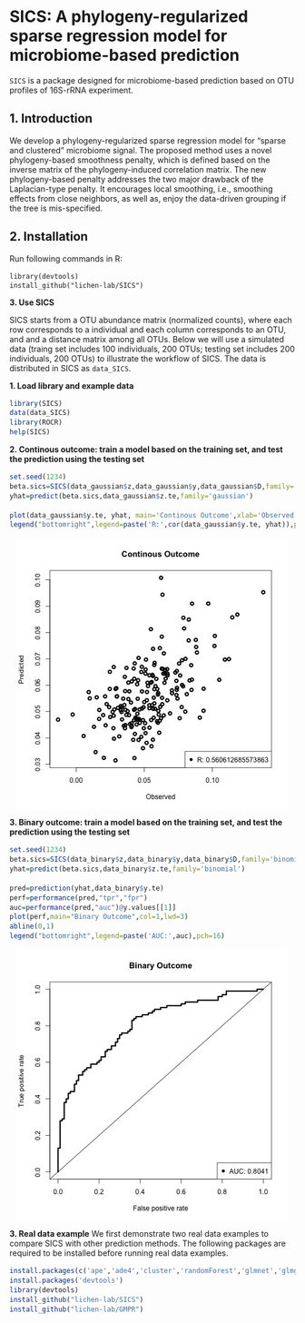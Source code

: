 **SICS: A phylogeny-regularized sparse regression model for microbiome-based prediction**
================

`SICS` is a package designed for microbiome-based prediction based on OTU profiles of 16S-rRNA  experiment. 


**1. Introduction**
-------------------
We develop a phylogeny-regularized sparse regression model for “sparse and clustered” microbiome signal. The
proposed method uses a novel phylogeny-based smoothness penalty, which is defined based on the inverse
matrix of the phylogeny-induced correlation matrix. The new phylogeny-based penalty addresses the two
major drawback of the Laplacian-type penalty. It encourages local smoothing, i.e., smoothing effects
from close neighbors, as well as, enjoy the data-driven grouping if the tree is mis-specified.
 
 
 **2. Installation**
---------------

Run following commands in R:

```
library(devtools)
install_github("lichen-lab/SICS")
```

**3. Use SICS**

SICS starts from a OTU abundance matrix (normalized counts), where each row corresponds to a individual and each column corresponds to an OTU, and and a distance matrix among all OTUs. 
Below we will use a simulated data (traing set includes 100 individuals, 200 OTUs; testing set includes 200 individuals, 200 OTUs) to illustrate the workflow of SICS. 
The data is distributed in SICS as `data_SICS`.


**1. Load library and example data**

``` r
library(SICS)
data(data_SICS)
library(ROCR)
help(SICS)
```
**2. Continous outcome: train a model based on the training set, and test the prediction using the testing set**

``` r
set.seed(1234)
beta.sics=SICS(data_gaussian$z,data_gaussian$y,data_gaussian$D,family='gaussian',pho=c(1/4,4),lambda2=c(1/4,4))
yhat=predict(beta.sics,data_gaussian$z.te,family='gaussian')

plot(data_gaussian$y.te, yhat, main='Continous Outcome',xlab='Observed',ylab='Predicted',col=1,lwd=3)
legend("bottomright",legend=paste('R:',cor(data_gaussian$y.te, yhat)),pch=16)
```

<img src="figures/R.jpg" style="display: block; margin: auto;" />


**3. Binary outcome: train a model based on the training set, and test the prediction using the testing set**

``` r
set.seed(1234)
beta.sics=SICS(data_binary$z,data_binary$y,data_binary$D,family='binomial',pho=c(1/4,4),lambda2=c(1/4,4))
yhat=predict(beta.sics,data_binary$z.te,family='binomial')

pred=prediction(yhat,data_binary$y.te)
perf=performance(pred,"tpr","fpr")
auc=performance(pred,"auc")@y.values[[1]]
plot(perf,main="Binary Outcome",col=1,lwd=3)
abline(0,1)
legend("bottomright",legend=paste('AUC:',auc),pch=16)
```

<img src="figures/ROC.jpg" style="display: block; margin: auto;" />


**3. Real data example**
We first demonstrate two real data examples to compare SICS with other prediction methods. The following packages are
required to be installed before running real data examples.
``` r
install.packages(c('ape','ade4','cluster','randomForest','glmnet','glmgraph','ncvreg'))
install.packages('devtools')
library(devtools)
install_github("lichen-lab/SICS")
install_github("lichen-lab/GMPR")
```


